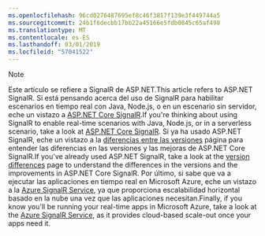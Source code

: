 ```yaml
---
ms.openlocfilehash: 96cd0276487695ef8c46f3817f139e3f449744a5
ms.sourcegitcommit: 24b1f6decbb17bb22a45166e5fdb0845c65af498
ms.translationtype: MT
ms.contentlocale: es-ES
ms.lasthandoff: 03/01/2019
ms.locfileid: "57041522"
---
```

> [!NOTE]
> <span data-ttu-id="a9d70-101">Este artículo se refiere a SignalR de ASP.NET.</span><span class="sxs-lookup"><span data-stu-id="a9d70-101">This article refers to ASP.NET SignalR.</span></span> <span data-ttu-id="a9d70-102">Si está pensando acerca del uso de SignalR para habilitar escenarios en tiempo real con Java, Node.js, o en un escenario sin servidor, eche un vistazo a [ASP.NET Core SignalR](/aspnet/core/signalr/introduction).</span><span class="sxs-lookup"><span data-stu-id="a9d70-102">If you're thinking about using SignalR to enable real-time scenarios with Java, Node.js, or in a serverless scenario, take a look at [ASP.NET Core SignalR](/aspnet/core/signalr/introduction).</span></span> <span data-ttu-id="a9d70-103">Si ya ha usado ASP.NET SignalR, eche un vistazo a la [diferencias entre las versiones](/aspnet/core/signalr/version-differences) página para entender las diferencias en las versiones y las mejoras de ASP.NET Core SignalR.</span><span class="sxs-lookup"><span data-stu-id="a9d70-103">If you've already used ASP.NET SignalR, take a look at the [version differences](/aspnet/core/signalr/version-differences) page to understand the differences in the versions and the improvements in ASP.NET Core SignalR.</span></span> <span data-ttu-id="a9d70-104">Por último, si sabe que va a ejecutar las aplicaciones en tiempo real en Microsoft Azure, eche un vistazo a la [Azure SignalR Service](/azure/azure-signalr/signalr-overview), ya que proporciona escalabilidad horizontal basado en la nube una vez que las aplicaciones necesitan.</span><span class="sxs-lookup"><span data-stu-id="a9d70-104">Finally, if you know you'll be running your real-time apps in Microsoft Azure, take a look at the [Azure SignalR Service](/azure/azure-signalr/signalr-overview), as it provides cloud-based scale-out once your apps need it.</span></span>